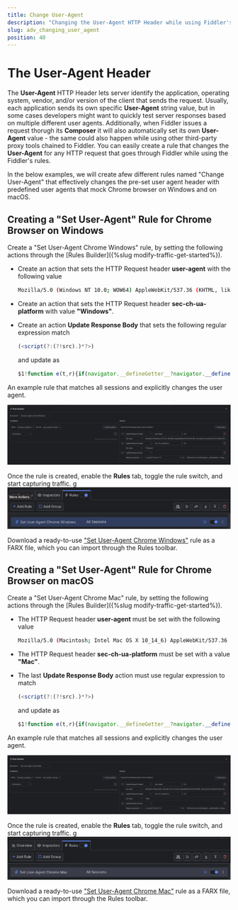 ```yaml
---
title: Change User-Agent
description: "Changing the User-Agent HTTP Header while using Fiddler's rules."
slug: adv_changing_user_agent
position: 40
---
```


# The User-Agent Header

The **User-Agent** HTTP Header lets server identify the application, operating system, vendor, and/or version of the client that sends the request. Usually, each application sends its own specific **User-Agent** string value, but in some cases developers might want to quickly test server responses based on multiple different user agents. Additionally, when Fiddler issues a request thorugh its **Composer** it will also automatically set its own **User-Agent** value - the same could also happen while using other third-party proxy tools chained to Fiddler. You can easily create a rule that changes the **User-Agent** for any HTTP request that goes through Fiddler while using the Fiddler's rules.


In the below examples, we will create afew different rules named "Change User-Agent" that effectively changes the pre-set user agent header with predefined user agents that mock Chrome browser on Windows and on macOS.

## Creating a "Set User-Agent" Rule for Chrome Browser on Windows

Create a "Set User-Agent Chrome Windows" rule, by setting the following actions through the [Rules Builder]({%slug modify-traffic-get-started%}).

- Create an action that sets the HTTP Request header **user-agent** with the following value 

    ```bash
    Mozilla/5.0 (Windows NT 10.0; WOW64) AppleWebKit/537.36 (KHTML, like Gecko) Chrome/123.0.0.0 Safari/537.36`.
    ```

- Create an action that sets the HTTP Request header **sec-ch-ua-platform** with value **"Windows"**.

- Create an action **Update Response Body** that sets the following regular expression match
    
    ```javascript
    (<script(?:(?!src).)*?>)
    ```

    and update as 

    ```javascript
    $1!function e(t,r){if(navigator.__defineGetter__?navigator.__defineGetter__("userAgent",function(){return r}):Object.defineProperty&&Object.defineProperty(navigator,"userAgent",{get:function(){return r}}),t.navigator.userAgent!==r){var n={get:function(){return r}};try{Object.defineProperty(t.navigator,"userAgent",n)}catch(i){t.navigator=Object.create(navigator,{userAgent:n})}}}(window,"Mozilla/5.0 (Windows NT 10.0; WOW64) AppleWebKit/537.36 (KHTML, like Gecko) Chrome/123.0.0.0 Safari/537.36");
    ```


An example rule that matches all sessions and explicitly changes the user agent.

![Creating "Set User-Agent Chrome Windows" rule](../../images/advanced/adv-change-ua-chrome-windows.png)

Once the rule is created, enable the **Rules** tab, toggle the rule switch, and start capturing traffic.
g
![Activating the "Set User-Agent Chrome Windows" rule](../../images/advanced/adv-change-ua-chrome-windows-active.png)


Download a ready-to-use <a href="https://github.com/telerik/fiddler-everywhere/tree/master/rules/changing-user-agent-chrome-windows" target="_blank">"Set User-Agent Chrome Windows"</a> rule as a FARX file, which you can import through the Rules toolbar.

## Creating a "Set User-Agent" Rule for Chrome Browser on macOS

Create a "Set User-Agent Chrome Mac" rule, by setting the following actions through the [Rules Builder]({%slug modify-traffic-get-started%}).

- The HTTP Request header **user-agent** must be set with the following value 

    ```bash
    Mozilla/5.0 (Macintosh; Intel Mac OS X 10_14_6) AppleWebKit/537.36 (KHTML, like Gecko) Chrome/123.0.0.0 Safari/537.36
    ```

- The HTTP Request header **sec-ch-ua-platform** must be set with a value **"Mac"**.

- The last **Update Response Body** action must use regular expression to match 

    ```javascript
    (<script(?:(?!src).)*?>)
    ```

    and update as 

    ```javascript
    $1!function e(t,r){if(navigator.__defineGetter__?navigator.__defineGetter__("userAgent",function(){return r}):Object.defineProperty&&Object.defineProperty(navigator,"userAgent",{get:function(){return r}}),t.navigator.userAgent!==r){var n={get:function(){return r}};try{Object.defineProperty(t.navigator,"userAgent",n)}catch(i){t.navigator=Object.create(navigator,{userAgent:n})}}}(window,"Mozilla/5.0 (Macintosh; Intel Mac OS X 10_14_6) AppleWebKit/537.36 (KHTML, like Gecko) Chrome/123.0.0.0 Safari/537.36");
    ```


An example rule that matches all sessions and explicitly changes the user agent.

![Creating "Set User-Agent Chrome Mac" rule](../../images/advanced/adv-change-ua-chrome-mac.png)

Once the rule is created, enable the **Rules** tab, toggle the rule switch, and start capturing traffic.
g
![Activating the "Set User-Agent Chrome Mac" rule](../../images/advanced/adv-change-ua-chrome-mac-active.png)

Download a ready-to-use <a href="https://github.com/telerik/fiddler-everywhere/tree/master/rules/changing-user-agent-chrome-macos" target="_blank">"Set User-Agent Chrome Mac"</a> rule as a FARX file, which you can import through the Rules toolbar.

 
 